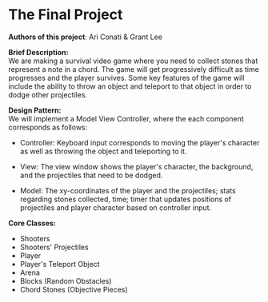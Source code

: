# The Final Project

**Authors of this project**: Ari Conati & Grant Lee                 

**Brief Description:**                  
We are making a survival video game where you need to collect stones that represent a note in a chord. The game will get progressively difficult as time progresses and the player survives. Some key features of the game will include the ability to throw an object and teleport to that object in order to dodge other projectiles.                 

**Design Pattern:**                         
We will implement a Model View Controller, where the each component corresponds as follows:                 

   - Controller: Keyboard input corresponds to moving the player's character as well as throwing the object
        and teleporting to it.

   - View: The view window shows the player's character, the background, and the projectiles that need to be dodged.

   - Model: The xy-coordinates of the player and the projectiles; stats regarding stones collected, time; timer that updates positions of projectiles and player character based on controller input.                 

**Core Classes:**

- Shooters
- Shooters' Projectiles
- Player
- Player's Teleport Object
- Arena
- Blocks (Random Obstacles)
- Chord Stones (Objective Pieces)


